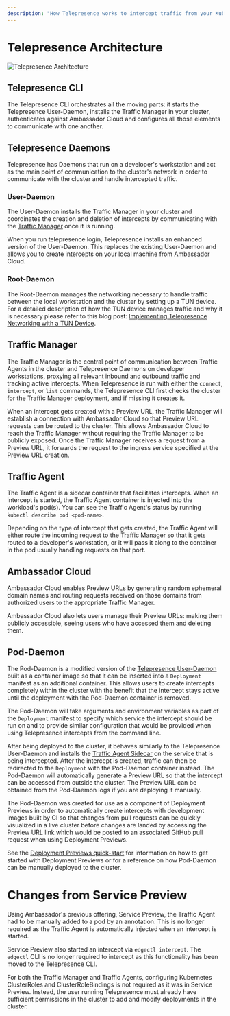 ```yaml
---
description: "How Telepresence works to intercept traffic from your Kubernetes cluster to code running on your laptop."
---
```


# Telepresence Architecture

<div class="docs-diagram-wrapper">

![Telepresence Architecture](../../../../../images/documentation/telepresence-architecture.inline.svg)

</div>

## Telepresence CLI

The Telepresence CLI orchestrates all the moving parts: it starts the Telepresence User-Daemon, installs the Traffic Manager
in your cluster, authenticates against Ambassador Cloud and configures all those elements to communicate with one
another.

## Telepresence Daemons
Telepresence has Daemons that run on a developer's workstation and act as the main point of communication to the cluster's
network in order to communicate with the cluster and handle intercepted traffic.

### User-Daemon
The User-Daemon installs the Traffic Manager in your cluster and coordinates the creation and deletion of intercepts
by communicating with the [Traffic Manager](#traffic-manager) once it is running.

When you run telepresence login, Telepresence installs an enhanced version of the User-Daemon. This replaces the existing User-Daemon and
allows you to create intercepts on your local machine from Ambassador Cloud.

### Root-Daemon
The Root-Daemon manages the networking necessary to handle traffic between the local workstation and the cluster by setting up a TUN device.
For a detailed description of how the TUN device manages traffic and why it is necessary please refer to this blog post: [Implementing Telepresence Networking with a TUN Device](https://blog.getambassador.io/implementing-telepresence-networking-with-a-tun-device-a23a786d51e9).

## Traffic Manager

The Traffic Manager is the central point of communication between Traffic Agents in the cluster and Telepresence Daemons
on developer workstations, proxying all relevant inbound and outbound traffic and tracking active intercepts. When
Telepresence is run with either the `connect`, `intercept`, or `list` commands, the Telepresence CLI first checks the
cluster for the Traffic Manager deployment, and if missing it creates it.

When an intercept gets created with a Preview URL, the Traffic Manager will establish a connection with Ambassador Cloud
so that Preview URL requests can be routed to the cluster. This allows Ambassador Cloud to reach the Traffic Manager
without requiring the Traffic Manager to be publicly exposed. Once the Traffic Manager receives a request from a Preview
URL, it forwards the request to the ingress service specified at the Preview URL creation.

## Traffic Agent

The Traffic Agent is a sidecar container that facilitates intercepts. When an intercept is started, the Traffic Agent
container is injected into the workload's pod(s). You can see the Traffic Agent's status by running `kubectl describe
pod <pod-name>`.

Depending on the type of intercept that gets created, the Traffic Agent will either route the incoming request to the
Traffic Manager so that it gets routed to a developer's workstation, or it will pass it along to the container in the
pod usually handling requests on that port.

## Ambassador Cloud

Ambassador Cloud enables Preview URLs by generating random ephemeral domain names and routing requests received on those
domains from authorized users to the appropriate Traffic Manager.

Ambassador Cloud also lets users manage their Preview URLs: making them publicly accessible, seeing users who have
accessed them and deleting them.

## Pod-Daemon

The Pod-Daemon is a modified version of the [Telepresence User-Daemon](#user-daemon) built as a container image so that
it can be inserted into a `Deployment` manifest as an additional container. This allows users to create intercepts completely
within the cluster with the benefit that the intercept stays active until the deployment with the Pod-Daemon container is removed.

The Pod-Daemon will take arguments and environment variables as part of the `Deployment` manifest to specify which service the intercept
should be run on and to provide similar configuration that would be provided when using Telepresence intercepts from the command line.

After being deployed to the cluster, it behaves similarly to the Telepresence User-Daemon and installs the [Traffic Agent Sidecar](#traffic-agent)
on the service that is being intercepted. After the intercept is created, traffic can then be redirected to the `Deployment` with the Pod-Daemon
container instead. The Pod-Daemon will automatically generate a Preview URL so that the intercept can be accessed from outside the cluster.
The Preview URL can be obtained from the Pod-Daemon logs if you are deploying it manually.

The Pod-Daemon was created for use as a component of Deployment Previews in order to automatically create intercepts with development images built
by CI so that changes from pull requests can be quickly visualized in a live cluster before changes are landed by accessing the Preview URL
link which would be posted to an associated GitHub pull request when using Deployment Previews.

See the [Deployment Previews quick-start](../../../../cloud/latest/deployment-previews/quick-start) for information on how to get started with Deployment Previews
or for a reference on how Pod-Daemon can be manually deployed to the cluster.


# Changes from Service Preview

Using Ambassador's previous offering, Service Preview, the Traffic Agent had to be manually added to a pod by an
annotation. This is no longer required as the Traffic Agent is automatically injected when an intercept is started.

Service Preview also started an intercept via `edgectl intercept`.  The `edgectl` CLI is no longer required to intercept
as this functionality has been moved to the Telepresence CLI.

For both the Traffic Manager and Traffic Agents, configuring Kubernetes ClusterRoles and ClusterRoleBindings is not
required as it was in Service Preview. Instead, the user running Telepresence must already have sufficient permissions in the cluster to add and modify deployments in the cluster.
